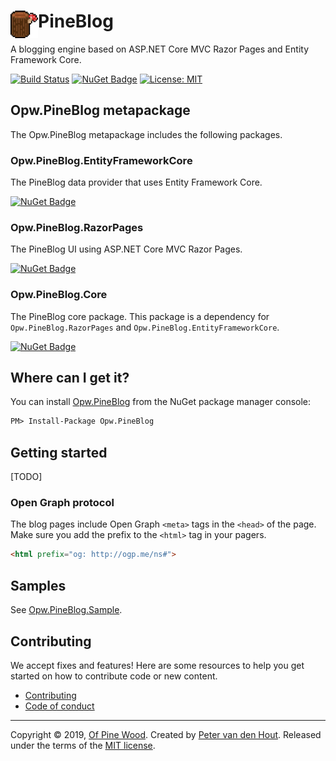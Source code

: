 # PineBlog <img src="pineblog-logo-256x256.gif" alt="PineBlog" height="44" align="left" />
A blogging engine based on ASP.NET Core MVC Razor Pages and Entity Framework Core.

[![Build Status](https://dev.azure.com/ofpinewood/Of%20Pine%20Wood/_apis/build/status/ofpinewood.pineblog?branchName=master)](https://dev.azure.com/ofpinewood/Of%20Pine%20Wood/_build/latest?definitionId=7&branchName=master)
[![NuGet Badge](https://img.shields.io/nuget/v/Opw.PineBlog.svg)](https://www.nuget.org/packages/Opw.PineBlog/)
[![License: MIT](https://img.shields.io/github/license/ofpinewood/pineblog.svg)](https://github.com/ofpinewood/pineblog/blob/master/LICENSE)

## Opw.PineBlog metapackage
The Opw.PineBlog metapackage includes the following packages.

### Opw.PineBlog.EntityFrameworkCore
The PineBlog data provider that uses Entity Framework Core.

[![NuGet Badge](https://img.shields.io/nuget/v/Opw.PineBlog.EntityFrameworkCore.svg)](https://www.nuget.org/packages/Opw.PineBlog.EntityFrameworkCore/)

### Opw.PineBlog.RazorPages
The PineBlog UI using ASP.NET Core MVC Razor Pages.

[![NuGet Badge](https://img.shields.io/nuget/v/Opw.PineBlog.RazorPages.svg)](https://www.nuget.org/packages/Opw.PineBlog.RazorPages/)

### Opw.PineBlog.Core
The PineBlog core package. This package is a dependency for `Opw.PineBlog.RazorPages` and `Opw.PineBlog.EntityFrameworkCore`.

[![NuGet Badge](https://img.shields.io/nuget/v/Opw.PineBlog.Core.svg)](https://www.nuget.org/packages/Opw.PineBlog.Core/)

## Where can I get it?
You can install [Opw.PineBlog](https://www.nuget.org/packages/Opw.PineBlog/) from the NuGet package manager console:

``` ps
PM> Install-Package Opw.PineBlog
```
## Getting started
[TODO]

### Open Graph protocol
The blog pages include Open Graph `<meta>` tags in the `<head>` of the page. Make sure you add the prefix to the `<html>` tag in your pagers.

``` html
<html prefix="og: http://ogp.me/ns#">
```

## Samples
See [Opw.PineBlog.Sample](/docs/Opw.PineBlog.Sample.md).

## Contributing
We accept fixes and features! Here are some resources to help you get started on how to contribute code or new content.

* [Contributing](https://github.com/ofpinewood/pineblog/blob/master/CONTRIBUTING.md)
* [Code of conduct](https://github.com/ofpinewood/pineblog/blob/master/CODE_OF_CONDUCT.md)

---
Copyright &copy; 2019, [Of Pine Wood](http://ofpinewood.com).
Created by [Peter van den Hout](http://ofpinewood.com).
Released under the terms of the [MIT license](https://github.com/ofpinewood/pineblog/blob/master/LICENSE).
